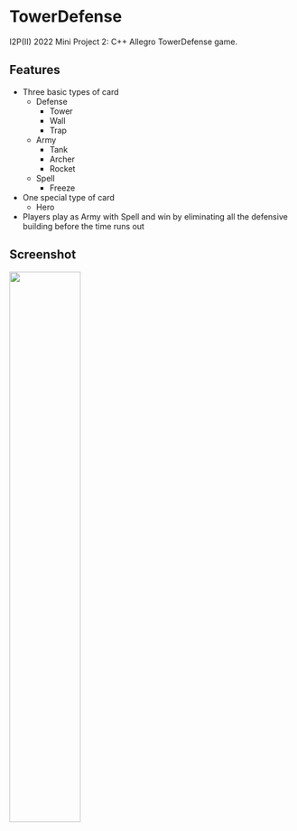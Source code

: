 # TowerDefense
I2P(II) 2022 Mini Project 2: C++ Allegro TowerDefense game.
## Features
* Three basic types of card
    * Defense
        * Tower
        * Wall
        * Trap
    * Army
        * Tank
        * Archer
        * Rocket
    * Spell
        * Freeze
* One special type of card
    * Hero
* Players play as Army with Spell and win by eliminating all the defensive building before the time runs out
## Screenshot
<img src="https://camo.githubusercontent.com/b42536724a576067ae8df851d8a76657dc79eea8245d7021a3538786a67b514d/68747470733a2f2f692e696d6775722e636f6d2f716933615153512e706e67" alt="" data-canonical-src="https://i.imgur.com/qi3aQSQ.png" width="50%" height="50%">
